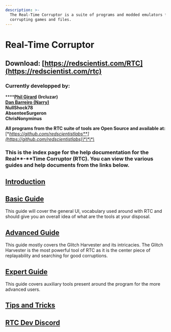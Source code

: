```yaml
---
description: >-
  The Real-Time Corruptor is a suite of programs and modded emulators for
  corrupting games and files.
---
```


# Real-Time Corruptor

## Download: [https://redscientist.com/RTC](https://redscientist.com/rtc)

### **Currently developped by:** 

\*\*\*\*[**Phil Girard**](http://redscientist.com/) **\(Ircluzar\)**  
[**Dan Barreiro \(Narry\)**](https://narry.land/)  
**NullShock78  
AbsenteeSurgeron  
ChrisNonyminus**

**All programs from the RTC suite of tools are Open Source and available at:** [**https://github.com/redscientistlabs**](https://github.com/redscientistlabs)\*\*\*\*

###  <a id="download-httpredscientistcomrtc"></a>

### This is the index page for the help documentation for the Real**-**Time Corruptor \(RTC\). You can view the various guides and help documents from the links below. <a id="download-httpredscientistcomrtc"></a>

## [Introduction](https://corrupt.wiki/corruptors/rtc-real-time-corruptor/introduction.html)

## [Basic Guide](basic/)

This guide will cover the general UI, vocabulary used around with RTC and should give you an overall idea of what are the tools at your disposal.

## [Advanced Guide](https://corrupt.wiki/corruptors/rtc-real-time-corruptor/advanced.html)

This guide mostly covers the Glitch Harvester and its intricacies. The Glitch Harvester is the most powerful tool of RTC as it is the center piece of replayability and searching for good corruptions.

## [Expert Guide](https://corrupt.wiki/corruptors/rtc-real-time-corruptor/expert.html)

This guide covers auxiliary tools present around the program for the more advanced users.

## [Tips and Tricks](tips.md)

## [RTC Dev Discord](https://discord.corrupt.wiki)


